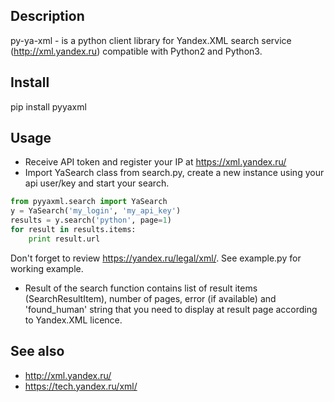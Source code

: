 Description
------------------------
py-ya-xml - is a python client library for Yandex.XML search service (http://xml.yandex.ru) compatible with
Python2 and Python3.

Install
------------------------
pip install pyyaxml

Usage
------------------------
- Receive API token and register your IP at https://xml.yandex.ru/ 
- Import YaSearch class from search.py, create a new instance using your api user/key and start your search.
```python
from pyyaxml.search import YaSearch
y = YaSearch('my_login', 'my_api_key')
results = y.search('python', page=1)
for result in results.items:
    print result.url
```
Don't forget to review https://yandex.ru/legal/xml/. See example.py for working example.
- Result of the search function contains list of result items (SearchResultItem), number of pages, error (if available)
and 'found_human' string that you need to display at result page according to Yandex.XML licence.

See also
------------------------
- http://xml.yandex.ru/
- https://tech.yandex.ru/xml/
